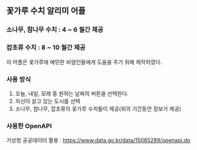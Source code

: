 ## 꽃가루 수치 알리미 어플

### 소나무, 참나무 수치 : 4 ~ 6 월간 제공
### 잡초류 수치 : 8 ~ 10 월간 제공


이 어플은 꽃가루에 예민한 비염인들에게 도움을 주기 위해 제작하였다.


### 사용 방식

1. 오늘, 내일, 모레 중 원하는 날짜의 버튼을 선택한다.
2. 자신이 살고 있는 도시를 선택
3. 소나무, 참나무, 잡초류의 꽃가루 수치들이 제공(위의 기간동안 정보가 제공)

### 사용한 OpenAPI

기상청 공공데이터 활용 : https://www.data.go.kr/data/15085289/openapi.do
